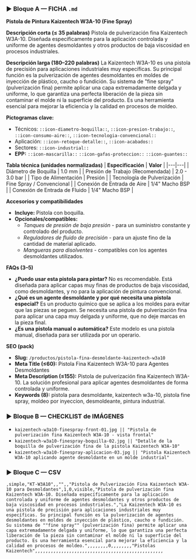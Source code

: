 ### ▶ Bloque A — FICHA `.md`
**Pistola de Pintura Kaizentech W3A-10 (Fine Spray)**

**Descripción corta (≤ 35 palabras)**
Pistola de pulverización fina Kaizentech W3A-10. Diseñada específicamente para la aplicación controlada y uniforme de agentes desmoldantes y otros productos de baja viscosidad en procesos industriales.

**Descripción larga (180–220 palabras)**
La Kaizentech W3A-10 es una pistola de precisión para aplicaciones industriales muy específicas. Su principal función es la pulverización de agentes desmoldantes en moldes de inyección de plástico, caucho o fundición. Su sistema de "fine spray" (pulverización fina) permite aplicar una capa extremadamente delgada y uniforme, lo que garantiza una perfecta liberación de la pieza sin contaminar el molde ni la superficie del producto. Es una herramienta esencial para mejorar la eficiencia y la calidad en procesos de moldeo.

**Pictogramas clave:**
- Técnicos: `::icon-diametro-boquilla::`, `::icon-presion-trabajo::`, `::icon-consumo-aire::`, `::icon-tecnologia-convencional::`
- Aplicación: `::icon-retoque-detalle::`, `::icon-acabados::`
- Sectores: `::icon-industrial::`
- **EPP:** `::icon-mascarilla::` `::icon-gafas-proteccion::` `::icon-guantes::`

**Tabla técnica (unidades normalizadas)**
| **Especificación** | **Valor** |
|---|---|
| Diámetro de Boquilla | 1.0 mm |
| Presión de Trabajo (Recomendada) | 2.0 - 3.0 bar |
| Tipo de Alimentación | Presión |
| Tecnología de Pulverización | Fine Spray / Convencional |
| Conexión de Entrada de Aire | 1/4" Macho BSP |
| Conexión de Entrada de Fluido | 1/4" Macho BSP |

**Accesorios y compatibilidades**
- **Incluye:** Pistola con boquilla.
- **Opcionales/compatibles:**
  - *Tanques de presión de baja presión* - para un suministro constante y controlado del producto.
  - *Reguladores de fluido de precisión* - para un ajuste fino de la cantidad de material aplicado.
  - *Mangueras para disolventes* - compatibles con los agentes desmoldantes utilizados.

**FAQs (3–5)**
- **¿Puedo usar esta pistola para pintar?** No es recomendable. Está diseñada para aplicar capas muy finas de productos de baja viscosidad, como desmoldantes, y no para la aplicación de pintura convencional.
- **¿Qué es un agente desmoldante y por qué necesita una pistola especial?** Es un producto químico que se aplica a los moldes para evitar que las piezas se peguen. Se necesita una pistola de pulverización fina para aplicar una capa muy delgada y uniforme, que no deje marcas en la pieza final.
- **¿Es una pistola manual o automática?** Este modelo es una pistola manual, diseñada para ser utilizada por un operario.

**SEO (pack)**
- **Slug:** `/productos/pistola-fina-desmoldante-kaizentech-w3a10`
- **Meta Title (≤60):** Pistola Fina Kaizentech W3A-10 para Agentes Desmoldantes
- **Meta Description (≤155):** Pistola de pulverización fina Kaizentech W3A-10. La solución profesional para aplicar agentes desmoldantes de forma controlada y uniforme.
- **Keywords (8):** pistola para desmoldante, kaizentech w3a-10, pistola fine spray, moldeo por inyeccion, desmoldeante, pintura industrial.

### ▶ Bloque B — CHECKLIST de IMÁGENES
- `kaizentech-w3a10-finespray-front-01.jpg || "Pistola de pulverización fina Kaizentech W3A-10 - vista frontal"`
- `kaizentech-w3a10-finespray-boquilla-02.jpg || "Detalle de la boquilla de pulverización fina de la pistola Kaizentech W3A-10"`
- `kaizentech-w3a10-finespray-aplicacion-03.jpg || "Pistola Kaizentech W3A-10 aplicando agente desmoldante en un molde industrial"`

### ▶ Bloque C — CSV
```csv
,simple,"KT-W3A10",,"",,"Pistola de Pulverización Fina Kaizentech W3A-10 para Desmoldantes",1,0,visible,"Pistola de pulverización fina Kaizentech W3A-10. Diseñada específicamente para la aplicación controlada y uniforme de agentes desmoldantes y otros productos de baja viscosidad en procesos industriales.","La Kaizentech W3A-10 es una pistola de precisión para aplicaciones industriales muy específicas. Su principal función es la pulverización de agentes desmoldantes en moldes de inyección de plástico, caucho o fundición. Su sistema de ""fine spray"" (pulverización fina) permite aplicar una capa extremadamente delgada y uniforme, lo que garantiza una perfecta liberación de la pieza sin contaminar el molde ni la superficie del producto. Es una herramienta esencial para mejorar la eficiencia y la calidad en procesos de moldeo.",,,,,,,,0,,,,,,,,"Pistolas Kaizentech",,,,,,,,,,,,,,,,,,,,,,,,,,,,,,,,,,,,,,,,,,,,,,,,,
```